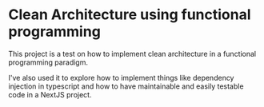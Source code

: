 # Clean Architecture using functional programming

This project is a test on how to implement clean architecture in a functional programming paradigm.

I've also used it to explore how to implement things like dependency injection in typescript and how to have maintainable and easily testable code in a NextJS project.
